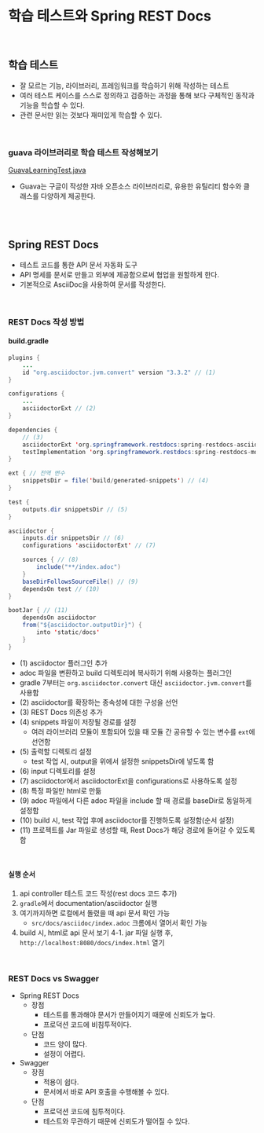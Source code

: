 # 학습 테스트와 Spring REST Docs

<br>

## 학습 테스트

- 잘 모르는 기능, 라이브러리, 프레임워크를 학습하기 위해 작성하는 테스트
- 여러 테스트 케이스를 스스로 정의하고 검증하는 과정을 통해 보다 구체적인 동작과 기능을 학습할 수 있다.
- 관련 문서만 읽는 것보다 재미있게 학습할 수 있다.

<br>

### guava 라이브러리로 학습 테스트 작성해보기

[GuavaLearningTest.java](https://github.com/jmxx219/TIL/blob/main/Testing/cafekiosk/src/test/java/sample/cafekiosk/learning/GuavaLearningTest.java)

- Guava는 구글이 작성한 자바 오픈소스 라이브러리로, 유용한 유틸리티 함수와 클래스를 다양하게 제공한다.

<br>
<br>


## Spring REST Docs

- 테스트 코드를 통한 API 문서 자동화 도구
- API 명세를 문서로 만들고 외부에 제공함으로써 협업을 원할하게 한다.
- 기본적으로 AsciiDoc을 사용하여 문서를 작성한다.

<br>

### REST Docs 작성 방법

#### build.gradle

```Java
plugins {
    ...
	id "org.asciidoctor.jvm.convert" version "3.3.2" // (1)
}

configurations {
    ...
	asciidoctorExt // (2)
}

dependencies {
	// (3) 
	asciidoctorExt 'org.springframework.restdocs:spring-restdocs-asciidoctor'
	testImplementation 'org.springframework.restdocs:spring-restdocs-mockmvc'
}

ext { // 전역 변수
	snippetsDir = file('build/generated-snippets') // (4)
}

test {
	outputs.dir snippetsDir // (5)
}

asciidoctor {
	inputs.dir snippetsDir // (6)
	configurations 'asciidoctorExt' // (7)

	sources { // (8)
		include("**/index.adoc")
	}
	baseDirFollowsSourceFile() // (9)
	dependsOn test // (10)
}

bootJar { // (11)
	dependsOn asciidoctor 
	from("${asciidoctor.outputDir}") {
		into 'static/docs'
	}
}
```
- (1) asciidoctor 플러그인 추가
- adoc 파일을 변환하고 build 디렉토리에 복사하기 위해 사용하는 플러그인
- gradle 7부터는 `org.asciidoctor.convert` 대신 `asciidoctor.jvm.convert`를 사용함
- (2) asciidoctor를 확장하는 종속성에 대한 구성을 선언
- (3) REST Docs 의존성 추가
- (4) snippets 파일이 저장될 경로를 설정
  - 여러 라이브러리 모듈이 포함되어 있을 때 모듈 간 공유할 수 있는 변수를 `ext`에 선언함
- (5) 출력할 디렉토리 설정
  - test 작업 시, output을 위에서 설정한 snippetsDir에 넣도록 함
- (6) input 디렉토리를 설정
- (7) asciidoctor에서 asciidoctorExt을 configurations로 사용하도록 설정
- (8) 특정 파일만 html로 만듦
- (9) adoc 파일에서 다른 adoc 파일을 include 할 때 경로를 baseDir로 동일하게 설정함
- (10) build 시, test 작업 후에 asciidoctor를 진행하도록 설정함(순서 설정)
- (11) 프로젝트를 Jar 파일로 생성할 때, Rest Docs가 해당 경로에 들어갈 수 있도록 함

<br>

#### 실행 순서

1. api controller 테스트 코드 작성(rest docs 코드 추가)
2. `gradle`에서 documentation/asciidoctor 실행
3. 여기까지하면 로컬에서 돌렸을 때 api 문서 확인 가능
   - `src/docs/asciidoc/index.adoc` 크롬에서 열어서 확인 가능
4. build 시, html로 api 문서 보기 
   4-1. jar 파일 실행 후, `http://localhost:8080/docs/index.html` 열기


<br>

### REST Docs vs Swagger
- Spring REST Docs
  - 장점
      - 테스트를 통과해야 문서가 만들어지기 때문에 신뢰도가 높다.
      - 프로덕션 코드에 비침투적이다.
  - 단점
      - 코드 양이 많다.
      - 설정이 어렵다.
- Swagger
  - 장점
    - 적용이 쉽다.
    - 문서에서 바로 API 호출을 수행해볼 수 있다.
  - 단점
      - 프로덕션 코드에 침투적이다.
      - 테스트와 무관하기 때문에 신뢰도가 떨어질 수 있다.